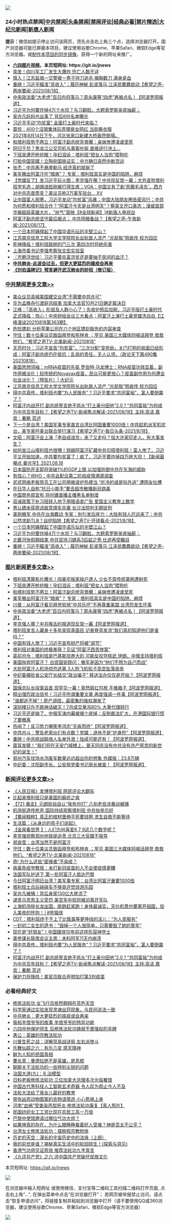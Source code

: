 ![](https://raw.githubusercontent.com/fqnews/bnews/master/64photo/fqnews-qr.jpg)

<div id="tt">
<h3>24小时热点禁闻|<a href="#%E4%B8%AD%E5%85%B1%E7%A6%81%E9%97%BB%E6%9B%B4%E5%A4%9A%E6%96%87%E7%AB%A0">中共禁闻</a>|<a href="#%E5%9B%BE%E7%89%87%E6%96%B0%E9%97%BB%E6%9B%B4%E5%A4%9A%E6%96%87%E7%AB%A0">头条禁闻</a>|<a href="#%E6%96%B0%E9%97%BB%E8%AF%84%E8%AE%BA%E6%9B%B4%E5%A4%9A%E6%96%87%E7%AB%A0">禁闻评论|<a href="#%E5%BF%85%E7%9C%8B%E7%BB%8F%E5%85%B8%E5%A5%BD%E6%96%87">经典必看|<a href="/video.md#%E7%A6%81%E7%89%87%E7%B2%BE%E9%80%89">禁片精选</a>|<a href="https://github.com/fqnews/djy/blob/master/gb/nf1351518.md#1">大纪元新闻</a>|<a href="https://github.com/fqnews/ntdtv/blob/master/gb/prog204.md#1">新唐人新闻</a></h3>
<div><b>提示：</b>微信如提示停止访问该网页，须先点击右上角三个点，选择浏览器打开。国产浏览器可能已屏蔽本项目，建议使用谷歌Chrome、苹果Safari、微软Edge等官方浏览器。或<a href="https://github.com/fqnews/bnews/blob/master/%E5%88%B6%E4%BD%9Cgit%E7%A6%81%E9%97%BB%E9%95%9C%E5%83%8F.md">制作本项目的同步镜像</a>，获得一个新的网址来推广。</div>
<ul>
<li><b><a href="http://d1.bdrive.tk/64.mp4" target="_blank">六四图片视频</a>，本页短网址: https://git.io/jnews</b></li>
<li><a href="/cnnews/20210818/1608531.md">突发！四川军工厂发生大爆炸 伤亡人数不详</a></li>
<li><a href="/cnnews/20210818/1608539.md">慎入！江苏盐城一交警被一男子持刀追杀 捅胸数刀 满身是血</a></li>
<li><a href="/comments/20210818/1608603.md">重磅！习近平瞄准“高收入”；履历神秘 彭波落马 江泽民蠢蠢欲动【希望之声-两岸要闻-2021/08/18】</a></li>
<li><a href="/topimagenews/20210818/1608471.md">中央政法委“大老虎”百日内将落马？周永康等“四虎”再被点名！【阿波罗网报道】</a></li>
<li><a href="/cbnews/20210818/1608656.md">习近平为何要炸掉4万个水坝？与习翻脸，大鳄索罗斯釜底抽薪；</a></li>
<li><a href="/yule/20210819/1608827.md">吴亦凡妈妈也出事了 背后6份名单曝光</a></li>
<li><a href="/comments/20210818/1608601.md">习近平手动“均贫富” 全面打土豪时代来临？</a></li>
<li><a href="/worldnews/20210819/1608849.md">震惊：400个淫狼集体玩弄猥亵女网红 当街撕衣服</a></li>
<li><a href="/bannedvideo/20210818/1608521.md">2021年8月14日下午，河北张家口新建大桥轰然倒塌。</a></li>
<li><a href="/topimagenews/20210819/1608816.md">和塔利班势不两立！阿富汗副总统背景曝：亲妹惨遭凌虐至死</a></li>
<li><a href="/cnnews/20210819/1608825.md">同归于尽？黑龙江公交司机与乘客吵架 直接逆行冲上…</a></li>
<li><a href="/topimagenews/20210819/1608817.md">下班突遭开枪挖眼！孕妇泪诉：塔利班“把女人当肉”喂狗吃</a></li>
<li><a href="/worldnews/20210818/1608723.md">打脸中国官媒！立陶宛国铁证实：中方确已突然中断货运</a></li>
<li><a href="/comments/20210818/1608657.md">张杰：中共再不悬崖勒马 经济真的就崩了</a></li>
<li><a href="/topimagenews/20210819/1608767.md">美军撤出阿富汗在“暗爽”？ 专家：塔利班其实是中国的陷阱、麻烦</a></li>
<li><a href="/bannedvideo/20210819/1608762.md">【党媒反了】发习近平玩火图；李克强在哪？中共现反常一幕；大外宣吹塔利班学毛选；胡锡进脸刚被打得生疼；VOA：中国又有了新‘恶魔毛泽东’，西方对中共态度质变？美议员称3万美军驻台... XV</a></li>
<li><a href="/bannedvideo/20210819/1608867.md">让中国富人胆寒，习近平发动“均贫富”风暴；中国大陆朋友圈告密风行；中共为何愿和塔利班合作？“阿富汗今天是台湾明天”？蔡英文开口表态；漫威首部华裔超级英雄大片，“尚气”首映【#全球新闻】|#新唐人电视台</a></li>
<li><a href="/comments/20210818/1608538.md">阿富汗副总统坚守最后据点； 中共囤粮备战？【希望之声-午夜新闻-2021/08/17】</a></li>
<li><a href="/comments/20210818/1608660.md">一个日本阿姨撑起了中国华语乐坛的半壁江山？</a></li>
<li><a href="/cbnews/20210819/1608943.md">江苏南京信息工程大学文学院院长出轨致人流产 “光屁股”照疯传 校方回应</a></li>
<li><a href="/worldnews/20210819/1608771.md">死神降临！塔利班敲她的门三次 第四次时将她杀害</a></li>
<li><a href="/cnnews/20210818/1608680.md">上海市委书记李强考察张文宏实验室</a></li>
<li><a href="/ssgc/20210819/1608866.md">〖兲朝浮世绘〗习近平要杀富济贫还是要抽干民间的血汗？</a></li>
<li><b><a href="/comments/20200211/1275071.md" target="_blank">中共肺炎-此波会过去，但更大更猛烈的瘟疫会再来</a></b></li>
<li><b><a href="/comments/20200207/1272816.md" target="_blank">《刘伯温碑记》预言避开武汉肺炎的妙招（修订版）</a></b></li>
</ul>
</div>

<div class="catlist">
<h3><a href="/cbnews/" target="_blank">中共禁闻</a><span><a href="/cbnews/" target="_blank" rel="nofollow">更多文章>></a></span></h3>
<ul>
<li><a href="/cbnews/20210819/1609080.md" target="_blank">美众议员高喊美国建交台湾“不需要中共许可”</a></li>
<li><a href="/cbnews/20210819/1609062.md" target="_blank">华为孟晚舟引渡庭讯结束 加拿大法官10月21日确定裁决日</a></li>
<li><a href="/cbnews/20210819/1609058.md" target="_blank">江峰：「高收入」阶层及人群小心了！先收护照后加税，习近平版打土豪时代正式降临：惊心！中央财经会议三大看点；阿富汗上演打土豪党媒洗白白【江峰漫谈20210818第363期】</a></li>
<li><a href="/cbnews/20210819/1608979.md" target="_blank">危险镌刻 分析苹果公司在六个地区镌刻服务的内容审查</a></li>
<li><a href="/comments/20210819/1609032.md" target="_blank">守住！数十位美议员致函拜登和布林肯 ；罕见 美国三大媒体同喊话拜登 救救他们。“希望之声TV-北美新闻-20210818”</a></li>
<li><a href="/cbnews/20210819/1609012.md" target="_blank">天亮时分：习近平宣告“均贫富”，“三次分配”变抢劫，关门打狗的局面已经形成；阿富汗副总统仍在抵抗；乱局的责任，无人认领，（政论天下第490集 20210818）</a></li>
<li><a href="/cbnews/20210819/1609011.md" target="_blank">美国思想领袖：mRNA疫苗的先驱 罗伯特·马龙博士：RNA疫苗功效显着，副作用被淡化！较传统的Novavax疫苗，民众可能更放心？疫苗副作用为何遭全社会淡化？（预告片）| 大纪元</a></li>
<li><a href="/cbnews/20210819/1608943.md" target="_blank">江苏南京信息工程大学文学院院长出轨致人流产 “光屁股”照疯传 校方回应</a></li>
<li><a href="/comments/20210819/1608920.md" target="_blank">得中共真传，塔利班也要“为人民服务”？习近平要求“共同富裕”，富人要倒霉了？</a></li>
<li><a href="/comments/20210819/1608899.md" target="_blank">阿富汗内战开打 副总统誓言绝不低头“打土豪分田地”2.0？“共同富裕”为何成为中共百年目标？【希望之声TV-新闻焦点解读-2021/08/18】主持:高洁  嘉宾：秦鹏 蓝述</a></li>
<li><a href="/comments/20210819/1608887.md" target="_blank">下一个是台湾？美国军事专家直言台湾比阿国重要1000倍！中共趁机派军机扰台，美专家吁美台联合举行演习【希望之声TV-每日头条-2021/8/18】</a></li>
<li><a href="/cbnews/20210819/1608881.md" target="_blank">文昭：阿富汗会上演「李自成进京」来了又走吗？恒大许家印走人，有大事发生？</a></li>
<li><a href="/comments/20210819/1608876.md" target="_blank">如何坐江山塔利班也很懵！觊觎阿富汗矿藏中共勾搭塔利班！富人惨了，习近平又开始加速，中共要均贫富了！疯了，习近平要炸掉四万座大坝！【新闻最嘲点 姜光宇】2021.08.18</a></li>
<li><a href="/cbnews/20210819/1608872.md" target="_blank">日本国防开支即将突破1%的GDP上限 以加强防御中共在东海的威胁</a></li>
<li><a href="/cbnews/20210819/1608846.md" target="_blank">有信心？WHO：中共会配合第二阶段疫情溯源调查</a></li>
<li><a href="/cbnews/20210819/1608845.md" target="_blank">贰贰网络老板禁员工在公司用微波炉热便当 “吃冷的或是叫外送” 遭网友吐槽</a></li>
<li><a href="/cbnews/20210819/1608818.md" target="_blank">在日华人自称“抗日小能手”要去超市散播新冠病毒</a></li>
<li><a href="/cbnews/20210819/1608797.md" target="_blank">中国商务部宣布 将创建直播主播黑名单制度</a></li>
<li><a href="/cbnews/20210819/1608786.md" target="_blank">双减政策下补习班转入地下用暗语卖广告 爱国主义教育上数学</a></li>
<li><a href="/cbnews/20210819/1608785.md" target="_blank">男认嫖未获原谅故意撞车杀妻 长沙法院判无期徒刑</a></li>
<li><a href="/comments/20210819/1608766.md" target="_blank">美刚撤军 中共在台海蠢动 专家：别引发后座力；大陆有钱人厄运来了；中共公然求助TLB？自挖陷阱【希望之声TV-环球看点-2021/8/18】</a></li>
<li><a href="/comments/20210818/1608660.md" target="_blank">一个日本阿姨撑起了中国华语乐坛的半壁江山？</a></li>
<li><a href="/cbnews/20210818/1608656.md" target="_blank">习近平为何要炸掉4万个水坝？与习翻脸，大鳄索罗斯釜底抽薪；</a></li>
<li><a href="/cbnews/20210818/1608630.md" target="_blank">北戴河休假期结束 中共官场习嫡系3后起之秀 仕途再受瞩目</a></li>
<li><a href="/comments/20210818/1608603.md" target="_blank">重磅！习近平瞄准“高收入”；履历神秘 彭波落马 江泽民蠢蠢欲动【希望之声-两岸要闻-2021/08/18】</a></li>

</ul>
</div>
<div class="catlist">
<h3><a href="/topimagenews/" target="_blank">图片新闻</a><span><a href="/topimagenews/" target="_blank" rel="nofollow">更多文章>></a></span></h3>
<ul>
<li><a href="/topimagenews/20210819/1609059.md" target="_blank">塔利班清算影片曝光！闯豪宅挨家挨户逮人 少女不穿传统罩袍遭射死</a></li>
<li><a href="/topimagenews/20210819/1608817.md" target="_blank">下班突遭开枪挖眼！孕妇泪诉：塔利班“把女人当肉”喂狗吃</a></li>
<li><a href="/topimagenews/20210819/1608816.md" target="_blank">和塔利班势不两立！阿富汗副总统背景曝：亲妹惨遭凌虐至死</a></li>
<li><a href="/topimagenews/20210819/1608767.md" target="_blank">美军撤出阿富汗在“暗爽”？ 专家：塔利班其实是中国的陷阱、麻烦</a></li>
<li><a href="/topimagenews/20210819/1608756.md" target="_blank">川普：从阿富汗看见拜登软弱“中共乐坏”不再尊重美国 台湾恐发生坏事</a></li>
<li><a href="/topimagenews/20210818/1608471.md" target="_blank">中央政法委“大老虎”百日内将落马？周永康等“四虎”再被点名！【阿波罗网报道】</a></li>
<li><a href="/topimagenews/20210818/1608433.md" target="_blank">李克强人哪？中共喉舌的报道现反常一幕【阿波罗网报道】</a></li>
<li><a href="/topimagenews/20210818/1608412.md" target="_blank">塔利班发言人藏身十多年突现真面目 记者脊背发凉“我们真的知道他们是谁吗？”</a></li>
<li><a href="/topimagenews/20210818/1608381.md" target="_blank">中国有钱人惨了！习近平宣布财产将被“调节”</a></li>
<li><a href="/topimagenews/20210818/1608221.md" target="_blank">塔利班对美国的终极羞辱？见证“阿富汗西贡惨案”</a></li>
<li><a href="/topimagenews/20210818/1608131.md" target="_blank">英前司令：塔利班是巴基斯坦养大的 可能反咬夺核武 伊朗、中俄支持塔利班</a></li>
<li><a href="/topimagenews/20210817/1607475.md" target="_blank">美国抛弃阿富汗？ 白宫国安顾问：撤军是因为“他们不想为自己而战”</a></li>
<li><a href="/topimagenews/20210816/1607386.md" target="_blank">大批阿富汗人机场惊恐逃离 3人抱飞机轮子高空坠落丧命</a></li>
<li><a href="/topimagenews/20210816/1607237.md" target="_blank">中纪委痛批省公安厅长结交“政治骗子” 移送法办仅仅是开始？【阿波罗网报道】</a></li>
<li><a href="/topimagenews/20210816/1607164.md" target="_blank">国保总队长投案自首 现罕见一幕！竟然肩扛包袱 手推箱子【阿波罗网报道】</a></li>
<li><a href="/topimagenews/20210815/1606732.md" target="_blank">释出强烈政治信号！习近平所谓重要文章 再度强调一件事【阿波罗网报道】</a></li>
<li><a href="/topimagenews/20210815/1606550.md" target="_blank">“谁都逃不掉”！房产调控，最密集的维权潮来了</a></li>
<li><a href="/topimagenews/20210814/1606386.md" target="_blank">深圳楼只升不跌神话破灭！7月成交量泻80% 大量代理转行</a></li>
<li><a href="/topimagenews/20210814/1606316.md" target="_blank">习近平还是输了，中俄军演内幕被揭个底掉；反制裁法扩大，在港国际银行慌了要撤离</a></li>
<li><a href="/topimagenews/20210814/1606285.md" target="_blank">热闹了！反习势力嘲笑李鸿忠“无疾而终”【阿波罗网报道】</a></li>
<li><a href="/topimagenews/20210814/1606238.md" target="_blank">中共内斗：警告老家伙们有点数？党媒：退休不是“护身符”【阿波罗网报道】</a></li>
<li><a href="/topimagenews/20210814/1606153.md" target="_blank">重磅！中共统战联络人名单外泄！陆续可能还有！【阿波罗网报道】</a></li>
<li><a href="/topimagenews/20210814/1606114.md" target="_blank">震耳发聩！“我们将在天安门城楼上，普天同庆没有中共没有共产邪灵的新世纪的诞生！”</a></li>
<li><a href="/topimagenews/20210813/1605663.md" target="_blank">郑州汽车坟场水泡废车数量远远超出你的想象 外媒报：23.8万辆</a></li>
<li><a href="/topimagenews/20210813/1605562.md" target="_blank">中纪委：沈阳副市长、公安局党委书记局长被查！【阿波罗网报道】</a></li>

</ul>
</div>
<div class="catlist">
<h3><a href="/comments/" target="_blank">新闻评论</a><span><a href="/comments/" target="_blank" rel="nofollow">更多文章>></a></span></h3>
<ul>
<li><a href="/comments/20210819/1609087.md" target="_blank">《人民日报》发博塔利班 网民评论大翻车</a></li>
<li><a href="/comments/20210819/1609086.md" target="_blank">比起来塔利班只是美国的癣疥之疾</a></li>
<li><a href="/comments/20210819/1609079.md" target="_blank">【721 袭击】元朗街站自认“我有份打” 八旬老伯涉暴动被捕</a></li>
<li><a href="/comments/20210819/1609078.md" target="_blank">机场街道传枪声 国际持续观察塔利班 中共抬举示好</a></li>
<li><a href="/comments/20210819/1609073.md" target="_blank">【要闻精粹】真正的棺材里伸手死要钱啊 求生自救不能等待</a></li>
<li><a href="/comments/20210819/1609061.md" target="_blank">生活篇：《从身边的孩子们说起》</a></li>
<li><a href="/comments/20210819/1609060.md" target="_blank">【金泉看世界 】：人们为何喜爱6 7 9这几个数字呢？</a></li>
<li><a href="/comments/20210819/1609055.md" target="_blank">李克强视察郑州地铁提追责 北京三大官媒不报导</a></li>
<li><a href="/comments/20210819/1609050.md" target="_blank">郑良莹：台湾当然不是阿富汗</a></li>
<li><a href="/comments/20210819/1609032.md" target="_blank">守住！数十位美议员致函拜登和布林肯 ；罕见 美国三大媒体同喊话拜登 救救他们。“希望之声TV-北美新闻-20210818”</a></li>
<li><a href="/comments/20210819/1609031.md" target="_blank">奇! 为什么这些“密接者”不染疫？</a></li>
<li><a href="/comments/20210819/1609029.md" target="_blank">病毒免疫学教授：未打新冠疫苗的人不会使疫情更糟</a></li>
<li><a href="/comments/20210819/1609028.md" target="_blank">法国军队护送下 第一批阿富汗人抵达巴黎</a></li>
<li><a href="/comments/20210819/1609026.md" target="_blank">今日阿富汗明日台湾？美军事专家：台湾比阿富汗重要1000倍</a></li>
<li><a href="/comments/20210819/1609021.md" target="_blank">塔利班士兵玩碰碰车不够竟还焚烧游乐园</a></li>
<li><a href="/comments/20210819/1609020.md" target="_blank">吴亦凡被捕！背后身家130亿大佬凉了</a></li>
<li><a href="/comments/20210819/1608971.md" target="_blank">谴责马克思主义受罚 美空军中校将被迫离开军队</a></li>
<li><a href="/comments/20210819/1608968.md" target="_blank">上海机场排长龙出国，能跑赶紧跑！身体最诚实，天价机票也要离开祖国，投入美帝的怀抱！│#熊猫侠</a></li>
<li><a href="/comments/20210819/1608956.md" target="_blank">CDT：塔利班终于干上了比贩毒等更挣钱的活儿：“为人民服务”</a></li>
<li><a href="/comments/20210819/1608955.md" target="_blank">一封初二女生的遗书：“毁掉一个人很简单，只需要毁了她的童年”</a></li>
<li><a href="/comments/20210819/1608942.md" target="_blank">现在是“好朋友”！中国媒体10年前这样形容神学士</a></li>
<li><a href="/comments/20210819/1608923.md" target="_blank">美参谋长联席会议主席：未料阿军11天内崩溃</a></li>
<li><a href="/comments/20210819/1608920.md" target="_blank">得中共真传，塔利班也要“为人民服务”？习近平要求“共同富裕”，富人要倒霉了？</a></li>
<li><a href="/comments/20210819/1608899.md" target="_blank">阿富汗内战开打 副总统誓言绝不低头“打土豪分田地”2.0？“共同富裕”为何成为中共百年目标？【希望之声TV-新闻焦点解读-2021/08/18】主持:高洁  嘉宾：秦鹏 蓝述</a></li>
<li><a href="/comments/20210819/1608894.md" target="_blank">保护力将降低！美官员联合声明加打第3剂疫苗</a></li>

</ul>
</div>

<div class="catlist">
<h3>必看经典好文</h3>
<ul>
<li><a href="/cnnews/20210512/1544604.md" target="_blank">修炼法轮功 女飞行员依然翱翔在蓝色天空</a></li>
<li><a href="/comments/20200921/1400587.md" target="_blank">科学家通过实验发现灵魂出窍现象，与民间说法一致</a></li>
<li><a href="/comments/20200211/1275071.md" target="_blank">中共肺炎：更大更猛烈的瘟疫或会再来</a></li>
<li><a href="/tculture/20200917/1398046.md" target="_blank">我和羊倌爷爷的故事 羊倌爷爷的特异功能</a></li>
<li><a href="/comments/20200926/1403542.md" target="_blank">六四中他保护师生 后修炼法轮功铸就不畏强权的丰碑</a></li>
<li><a href="/comments/20200313/1292991.md" target="_blank">愚公：英雄的宗教法轮功</a></li>
<li><a href="/comments/20200908/1392745.md" target="_blank">川普生死之战：详解贸易战谜局 左右派惨斗</a></li>
<li><a href="/tculture/20190101/792146.md" target="_blank">乐舞仙踪之六：有乐几变 感天降神</a></li>
<li><a href="/comments/20200926/1403589.md" target="_blank">鲜为人知的民国真相</a></li>
<li><a href="/comments/20180726/727420.md" target="_blank">曹长青：曼德拉绝不是英雄，是恶棍</a></li>
<li><a href="/comments/20190417/1114875.md" target="_blank">聊聊关于法轮功的一些特别尖锐的问题</a></li>
<li><a href="/cbnews/20180315/914943.md" target="_blank">治国大道(九)：礼治模型</a></li>
<li><a href="/comments/20200531/1337359.md" target="_blank">日料老板修炼法轮功 三位加拿大总理多次光临餐馆</a></li>
<li><a href="/comments/20210223/1492497.md" target="_blank">中国古代黑科技人工智能玄术奇器 令人叹为观止今人不及</a></li>
<li><a href="/cbnews/20200516/1329218.md" target="_blank">法轮大法给了我女儿最好的教育</a></li>
<li><a href="/lifebaike/20180811/984246.md" target="_blank">带有凶恶动物图案的衣物请慎选 小心惹祸上身</a></li>
<li><a href="/comments/20210329/1514622.md" target="_blank">河南“血祸”受害染丙型肝炎 修炼法轮功康复【真人照片】</a></li>
<li><a href="/lifebaike/20200515/1328783.md" target="_blank">民国纺织女工工资比现在农民工高一万倍</a></li>
<li><a href="/comments/20210728/1595695.md" target="_blank">巴黎中使馆邀请过哪位气功大师？</a></li>
<li><a href="/comments/20200623/1346844.md" target="_blank">如果神真的存在，为什么眼睁睁看着好人受难？神是否太不公平？</a></li>
<li><a href="/cbnews/20200610/1342772.md" target="_blank">台湾女士修炼法轮功：摆脱假宗教附体</a></li>
<li><a href="/tculture/20121025/73065.md" target="_blank">历史的天空：漫长的宇宙历史中的法缘（上部）</a></li>
<li><a href="/comments/20200715/1359453.md" target="_blank">我的前世是谁？揭秘真实生活中的轮回转生！(探索与洞见)</a></li>
<li><a href="/comments/20200517/1330064.md" target="_blank">香港气功师见证奇效 推荐法轮功九字真言</a></li>
<li><a href="/bookonline/20131116/201050.md" target="_blank">《九评共产党》之六 评中国共产党破坏民族文化</a></li>

</ul>
</div>

本页短网址: https://git.io/jnews

![](https://raw.githubusercontent.com/fqnews/bnews/master/64photo/fqnews-qr.jpg)

在浏览器中输入短网址 或使用微信、支付宝等二维码工具扫描二维码打开页面, 点击右上角"...", 在弹出菜单中点击“在浏览器打开”； 若网页被举报禁止访问，请点击“恢复申请访问”，将链接复制并粘贴到浏览器中打开（请不要使用QQ或360浏览器，建议使用谷歌Chrome、苹果Safari、微软Edge等官方浏览器）

![](https://raw.githubusercontent.com/fqnews/bnews/master/64photo/wx.jpg)